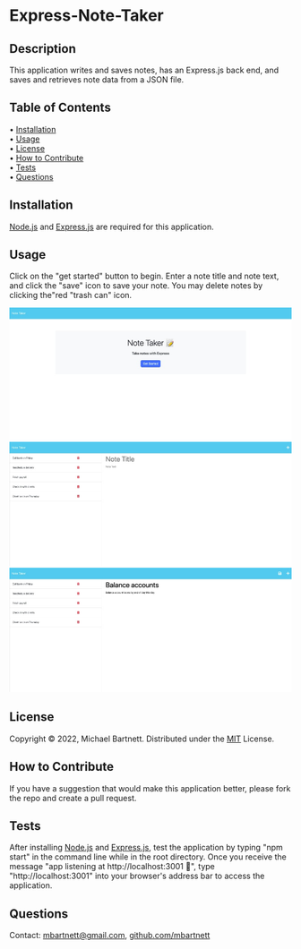 # Express-Note-Taker

## Description

This application writes and saves notes, has an Express.js back end, and saves and retrieves note data from a JSON file.

## Table of Contents

&bull; [Installation](#installation)<br>
&bull; [Usage](#usage)<br>
&bull; [License](#license)<br>
&bull; [How to Contribute](#how-to-contribute)<br>
&bull; [Tests](#tests)<br>
&bull; [Questions](#questions)

## Installation

[Node.js](https://nodejs.org/en/) and [Express.js](https://expressjs.com/) are required for this application. 

## Usage

Click on the "get started" button to begin. Enter a note title and note text, and click the "save" icon to save your note. You may delete notes by clicking the"red "trash can" icon.

![Express Note Taker image 1](./public/assets/images/Express-Note-Taker.png)
![Express Note Taker image 2](./public/assets/images/Express-Note-Taker-1.png)
![Express Note Taker image 3](./public/assets/images/Express-Note-Taker-2.png)

## License

Copyright © 2022, Michael Bartnett. Distributed under the [MIT](https://opensource.org/licenses/MIT) License.

## How to Contribute

If you have a suggestion that would make this application better, please fork the repo and create a pull request.

## Tests

After installing [Node.js](https://nodejs.org/en/) and [Express.js](https://expressjs.com/), test the application by typing "npm  start" in the command line while in the root directory. Once you receive the message "app listening at http://localhost:3001 🚀", type "http://localhost:3001" into your browser's address bar to access the application.

## Questions

Contact: mbartnett@gmail.com, [github.com/mbartnett](https://github.com/mbartnett)    